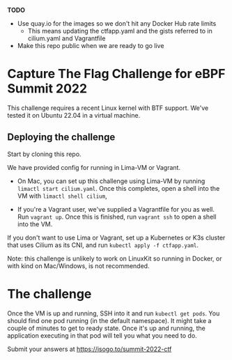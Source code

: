 **TODO**
* Use quay.io for the images so we don't hit any Docker Hub rate limits
  * This means updating the ctfapp.yaml and the gists referred to in cilium.yaml and Vagrantfile
* Make this repo public when we are ready to go live

# Capture The Flag Challenge for eBPF Summit 2022

This challenge requires a recent Linux kernel with BTF support. We've tested it on Ubuntu 22.04 in a virtual machine. 

## Deploying the challenge 

Start by cloning this repo. 

We have provided config for running in Lima-VM or Vagrant. 

* On Mac, you can set up this challenge using Lima-VM by running `limactl start cilium.yaml`. Once this completes, open a shell into the VM with `limactl shell cilium`,

* If you're a Vagrant user, we've supplied a Vagrantfile for you as well. Run `vagrant up`. Once this is finished, run `vagrant ssh` to open a shell into the VM. 

If you don't want to use Lima or Vagrant, set up a Kubernetes or K3s cluster that uses Cilium as its CNI, and run `kubectl apply -f ctfapp.yaml`. 

Note: this challenge is unlikely to work on LinuxKit so running in Docker, or with kind on Mac/Windows, is not recommended. 

# The challenge

Once the VM is up and running, SSH into it and run `kubectl get pods`. You should find one pod running (in the default namespace). It might take a couple of minutes to get to ready state. Once it's up and running, the application executing in that pod will tell you what you need to do.

Submit your answers at https://isogo.to/summit-2022-ctf
